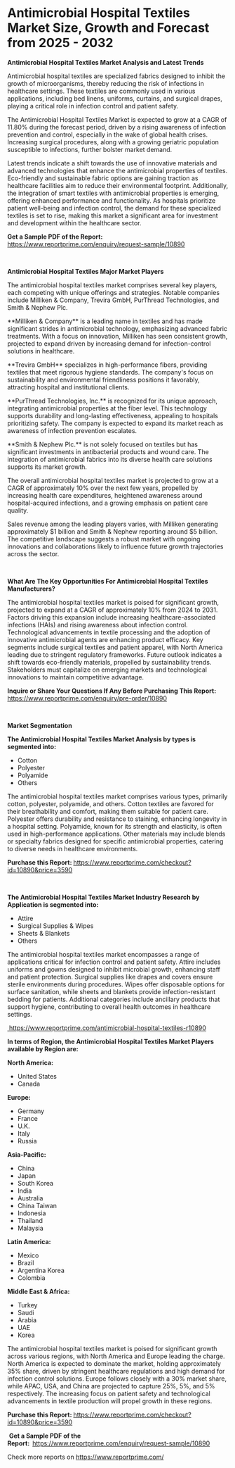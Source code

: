 <p><h1>Antimicrobial Hospital Textiles Market Size, Growth and Forecast from 2025 - 2032</h1></p><p><strong>Antimicrobial Hospital Textiles Market Analysis and Latest Trends</strong></p>
<p><p>Antimicrobial hospital textiles are specialized fabrics designed to inhibit the growth of microorganisms, thereby reducing the risk of infections in healthcare settings. These textiles are commonly used in various applications, including bed linens, uniforms, curtains, and surgical drapes, playing a critical role in infection control and patient safety.</p><p>The Antimicrobial Hospital Textiles Market is expected to grow at a CAGR of 11.80% during the forecast period, driven by a rising awareness of infection prevention and control, especially in the wake of global health crises. Increasing surgical procedures, along with a growing geriatric population susceptible to infections, further bolster market demand. </p><p>Latest trends indicate a shift towards the use of innovative materials and advanced technologies that enhance the antimicrobial properties of textiles. Eco-friendly and sustainable fabric options are gaining traction as healthcare facilities aim to reduce their environmental footprint. Additionally, the integration of smart textiles with antimicrobial properties is emerging, offering enhanced performance and functionality. As hospitals prioritize patient well-being and infection control, the demand for these specialized textiles is set to rise, making this market a significant area for investment and development within the healthcare sector.</p></p>
<p><strong>Get a Sample PDF of the Report:&nbsp;</strong> <a href="https://www.reportprime.com/enquiry/request-sample/10890?utm_campaign=2307&utm_medium=2&utm_source=Github&utm_content=ia&utm_term=20032025&utm_id=antimicrobial-hospital-textiles">https://www.reportprime.com/enquiry/request-sample/10890</a></p>
<p>&nbsp;</p>
<p><strong>Antimicrobial Hospital Textiles Major Market Players</strong></p>
<p><p>The antimicrobial hospital textiles market comprises several key players, each competing with unique offerings and strategies. Notable companies include Milliken & Company, Trevira GmbH, PurThread Technologies, and Smith & Nephew Plc.</p><p>**Milliken & Company** is a leading name in textiles and has made significant strides in antimicrobial technology, emphasizing advanced fabric treatments. With a focus on innovation, Milliken has seen consistent growth, projected to expand driven by increasing demand for infection-control solutions in healthcare.</p><p>**Trevira GmbH** specializes in high-performance fibers, providing textiles that meet rigorous hygiene standards. The company's focus on sustainability and environmental friendliness positions it favorably, attracting hospital and institutional clients.</p><p>**PurThread Technologies, Inc.** is recognized for its unique approach, integrating antimicrobial properties at the fiber level. This technology supports durability and long-lasting effectiveness, appealing to hospitals prioritizing safety. The company is expected to expand its market reach as awareness of infection prevention escalates.</p><p>**Smith & Nephew Plc.** is not solely focused on textiles but has significant investments in antibacterial products and wound care. The integration of antimicrobial fabrics into its diverse health care solutions supports its market growth.</p><p>The overall antimicrobial hospital textiles market is projected to grow at a CAGR of approximately 10% over the next few years, propelled by increasing health care expenditures, heightened awareness around hospital-acquired infections, and a growing emphasis on patient care quality.</p><p>Sales revenue among the leading players varies, with Milliken generating approximately $1 billion and Smith & Nephew reporting around $5 billion. The competitive landscape suggests a robust market with ongoing innovations and collaborations likely to influence future growth trajectories across the sector.</p></p>
<p>&nbsp;</p>
<p><strong>What Are The Key Opportunities For Antimicrobial Hospital Textiles Manufacturers?</strong></p>
<p><p>The antimicrobial hospital textiles market is poised for significant growth, projected to expand at a CAGR of approximately 10% from 2024 to 2031. Factors driving this expansion include increasing healthcare-associated infections (HAIs) and rising awareness about infection control. Technological advancements in textile processing and the adoption of innovative antimicrobial agents are enhancing product efficacy. Key segments include surgical textiles and patient apparel, with North America leading due to stringent regulatory frameworks. Future outlook indicates a shift towards eco-friendly materials, propelled by sustainability trends. Stakeholders must capitalize on emerging markets and technological innovations to maintain competitive advantage.</p></p>
<p><strong>Inquire or Share Your Questions If Any Before Purchasing This Report:</strong> <a href="https://www.reportprime.com/enquiry/pre-order/10890?utm_campaign=2307&utm_medium=2&utm_source=Github&utm_content=ia&utm_term=20032025&utm_id=antimicrobial-hospital-textiles">https://www.reportprime.com/enquiry/pre-order/10890</a></p>
<p>&nbsp;</p>
<p><strong>Market Segmentation</strong></p>
<p><strong>The Antimicrobial Hospital Textiles Market Analysis by types is segmented into:</strong></p>
<p><ul><li>Cotton</li><li>Polyester</li><li>Polyamide</li><li>Others</li></ul></p>
<p><p>The antimicrobial hospital textiles market comprises various types, primarily cotton, polyester, polyamide, and others. Cotton textiles are favored for their breathability and comfort, making them suitable for patient care. Polyester offers durability and resistance to staining, enhancing longevity in a hospital setting. Polyamide, known for its strength and elasticity, is often used in high-performance applications. Other materials may include blends or specialty fabrics designed for specific antimicrobial properties, catering to diverse needs in healthcare environments.</p></p>
<p><strong>Purchase this Report:&nbsp;</strong><a href="https://www.reportprime.com/checkout?id=10890&price=3590&utm_campaign=2307&utm_medium=2&utm_source=Github&utm_content=ia&utm_term=20032025&utm_id=antimicrobial-hospital-textiles">https://www.reportprime.com/checkout?id=10890&price=3590</a></p>
<p>&nbsp;</p>
<p><strong>The Antimicrobial Hospital Textiles Market Industry Research by Application is segmented into:</strong></p>
<p><ul><li>Attire</li><li>Surgical Supplies & Wipes</li><li>Sheets & Blankets</li><li>Others</li></ul></p>
<p><p>The antimicrobial hospital textiles market encompasses a range of applications critical for infection control and patient safety. Attire includes uniforms and gowns designed to inhibit microbial growth, enhancing staff and patient protection. Surgical supplies like drapes and covers ensure sterile environments during procedures. Wipes offer disposable options for surface sanitation, while sheets and blankets provide infection-resistant bedding for patients. Additional categories include ancillary products that support hygiene, contributing to overall health outcomes in healthcare settings.</p></p>
<p><a href="https://www.reportprime.com/antimicrobial-hospital-textiles-r10890?utm_campaign=2307&utm_medium=2&utm_source=Github&utm_content=ia&utm_term=20032025&utm_id=antimicrobial-hospital-textiles">&nbsp;https://www.reportprime.com/antimicrobial-hospital-textiles-r10890</a></p>
<p><strong>In terms of Region, the Antimicrobial Hospital Textiles Market Players available by Region are:</strong></p>
<p>
    <p> <strong> North America: </strong>
        <ul>
            <li>United States</li>
            <li>Canada</li>
        </ul>
        </p> 
    <p> <strong> Europe: </strong>
        <ul>
            <li>Germany</li>
            <li>France</li>
            <li>U.K.</li>
            <li>Italy</li>
            <li>Russia</li>
        </ul>
        </p> 
    <p> <strong> Asia-Pacific: </strong>
        <ul>
            <li>China</li>
            <li>Japan</li>
            <li>South Korea</li>
            <li>India</li>
            <li>Australia</li>
            <li>China Taiwan</li>
            <li>Indonesia</li>
            <li>Thailand</li>
            <li>Malaysia</li>
        </ul>
        </p> 
    <p> <strong> Latin America: </strong>
        <ul>
            <li>Mexico</li>
            <li>Brazil</li>
            <li>Argentina Korea</li>
            <li>Colombia</li>
        </ul>
        </p> 
    <p> <strong> Middle East & Africa: </strong>
        <ul>
            <li>Turkey</li>
            <li>Saudi</li>
            <li>Arabia</li>
            <li>UAE</li>
            <li>Korea</li>
        </ul>
    </p>
    </p>
<p><p>The antimicrobial hospital textiles market is poised for significant growth across various regions, with North America and Europe leading the charge. North America is expected to dominate the market, holding approximately 35% share, driven by stringent healthcare regulations and high demand for infection control solutions. Europe follows closely with a 30% market share, while APAC, USA, and China are projected to capture 25%, 5%, and 5% respectively. The increasing focus on patient safety and technological advancements in textile production will propel growth in these regions.</p></p>
<p><strong>Purchase this Report: </strong><a href="https://www.reportprime.com/checkout?id=10890&price=3590&utm_campaign=2307&utm_medium=2&utm_source=Github&utm_content=ia&utm_term=20032025&utm_id=antimicrobial-hospital-textiles">https://www.reportprime.com/checkout?id=10890&price=3590</a></p>
<p>&nbsp;<strong>Get a Sample PDF of the Report:&nbsp;&nbsp;</strong><a href="https://www.reportprime.com/enquiry/request-sample/10890?utm_campaign=2307&utm_medium=2&utm_source=Github&utm_content=ia&utm_term=20032025&utm_id=antimicrobial-hospital-textiles">https://www.reportprime.com/enquiry/request-sample/10890</a></p>
<p><strong></strong></p>
<p>Check more reports on <a href="https://www.reportprime.com/?utm_campaign=2307&utm_medium=2&utm_source=Github&utm_content=ia&utm_term=20032025&utm_id=antimicrobial-hospital-textiles">https://www.reportprime.com/</a></p>